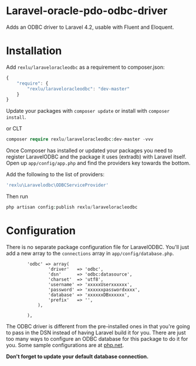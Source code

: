Laravel-oracle-pdo-odbc-driver
============

Adds an ODBC driver to Laravel 4.2, usable with Fluent and Eloquent.


Installation
============

Add `rexlu/laraveloracleodbc` as a requirement to composer.json:


```javascript
{
    "require": {
        "rexlu/laraveloracleodbc": "dev-master"
    }
}
```

Update your packages with `composer update` or install with `composer install`.

or CLT

```php
composer require rexlu/laraveloracleodbc:dev-master -vvv
```


Once Composer has installed or updated your packages you need to register 
LaravelODBC and the package it uses (extradb) with Laravel itself. 
Open up `app/config/app.php` and 
find the providers key towards the bottom.


 Add the following to the list of providers:
```php
'rexlu\Laravelodbc\ODBCServiceProvider'
```

Then run
```php
php artisan config:publish rexlu/laraveloracleodbc
```

Configuration
=============

There is no separate package configuration file for LaravelODBC.  You'll just add a new array to the `connections` array in `app/config/database.php`.

```
        'odbc' => array(
                'driver'   => 'odbc',
                'dsn'      => 'odbc:datasource',
                'charset'  => 'utf8',
                'username' => 'xxxxxUserxxxxxx',
                'password' => 'xxxxxxpasswordxxxx',
                'database' => 'xxxxxxDBxxxxxx',
                'prefix'   => '',
            ),

        ),

```

The ODBC driver is different from the pre-installed ones in that you're going to pass in the DSN instead of having Laravel build it for you.  There are just too many ways to configure an ODBC database for this package to do it for you.
Some sample configurations are at [php.net](http://php.net/manual/en/ref.pdo-odbc.connection.php).

**Don't forget to update your default database connection.**


